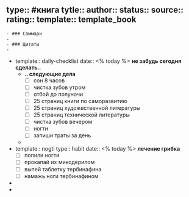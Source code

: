 type:: #книга
tytle:: 
author:: 
status:: 
source:: 
rating:: 
template:: template_book
---

	- ### Саммари
	-
	- ### Цитаты
	-
- template:: daily-checklist
  date:: <% today %>
  **не забудь сегодня сделать..**
	- **.. следующие дела**
	  * [ ] сон 8 часов
	  * [ ] чистка зубов утром
	  * [ ] отбой до полуночи
	  * [ ] 25 страниц книги по саморазвитию
	  * [ ] 25 страниц художественной литературы
	  * [ ] 25 страниц технической литературы
	  * [ ] чистка зубов вечером
	  * [ ] ногти
	  * [ ] запиши траты за день
	-
- template:: nogti
  type:: habit
  date:: <% today %>
  **лечение грибка**
  * [ ] попили ногти
  * [ ] прокапай их микодерилом
  * [ ] выпей таблетку тербинафина
  * [ ] намажь ноги тербинафином
-
-